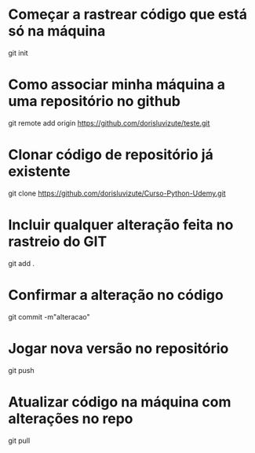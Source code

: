 # Começar a rastrear código que está só na máquina
git init

# Como associar minha máquina a uma repositório no github
git remote add origin https://github.com/dorisluvizute/teste.git

# Clonar código de repositório já existente 
git clone https://github.com/dorisluvizute/Curso-Python-Udemy.git

# Incluir qualquer alteração feita no rastreio do GIT
git add .

# Confirmar a alteração no código
git commit -m"alteracao"

# Jogar nova versão no repositório
git push

# Atualizar código na máquina com alterações no repo
git pull